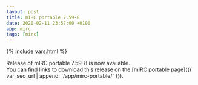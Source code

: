 ```yaml
---
layout: post
title: mIRC portable 7.59-8
date: 2020-02-11 23:57:00 +0100
app: mirc
tags: [mirc]
---
```

{% include vars.html %}

Release of mIRC portable 7.59-8 is now available.<br />
You can find links to download this release on the [mIRC portable page]({{ var_seo_url | append: '/app/mirc-portable/' }}).